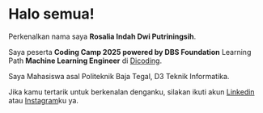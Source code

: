 # Halo semua! 

Perkenalkan nama saya **Rosalia Indah Dwi Putriningsih**.<br>

Saya peserta **Coding Camp 2025 powered by DBS Foundation** Learning Path **Machine Learning Engineer** di [Dicoding](https://www.dicoding.com/).<br>

Saya Mahasiswa asal Politeknik Baja Tegal, D3 Teknik Informatika.<br>

Jika kamu tertarik untuk berkenalan denganku, silakan ikuti akun [Linkedin](https://www.linkedin.com/in/rosalia-indah-dwi-p/) atau [Instagram](https://www.instagram.com/rosaliaindhh/)ku ya.
